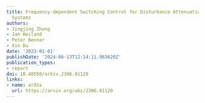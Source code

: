 ```yaml
---
title: Frequency-dependent Switching Control for Disturbance Attenuation of Linear
  Systems
authors:
- Jingjing Zhang
- Jan Heiland
- Peter Benner
- Xin Du
date: '2023-01-01'
publishDate: '2024-06-13T12:14:11.983620Z'
publication_types:
- report
doi: 10.48550/arXiv.2306.01120
links:
- name: arXiv
  url: https://arxiv.org/abs/2306.01120
---
```


